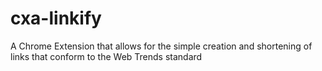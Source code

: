 # cxa-linkify
A Chrome Extension that allows for the simple creation and shortening of links that conform to the Web Trends standard
